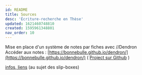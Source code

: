 ```yaml
---
id: README
title: Sources
desc: 'Écriture-recherche en Thèse'
updated: 1621460748810
created: 1595961348801
nav_order: 10
---
```

Mise en place d'un système de notes par fiches avec //Dendron   
Accéder aux notes :
[https://bonnebulle.github.io/dendron/](https://bonnebulle.github.io/dendron/) 
( [Project sur Github](https://github.com/bonnebulle/dendron) )


[infos, liens](https://liens.vincent-bonnefille.fr/?AGBhmA) (au sujet des slip-boxes) 